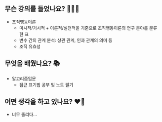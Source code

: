 ## 무슨 강의를 들었나요? 🧑🏻‍🏫
- 조직행동이론
    - 미시적/거시적 + 이론적/실천적을 기준으로 조직행동이론의 연구 분야를 분류한 표
    - 변수 간의 관계 분석: 상관 관계, 인과 관계의 의미 등
    - 조직 유효성

## 무엇을 배웠나요? 📚
- 알고리즘입문
    - 점근 표기법 공부 및 노트 필기

## 어떤 생각을 하고 있나요? ❤️‍🔥
- 너무 졸리다...